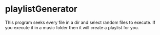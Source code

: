 # playlistGenerator
This program seeks every file in a dir and select random files to execute. If you execute it in a music folder then it will create a playlist for you.
